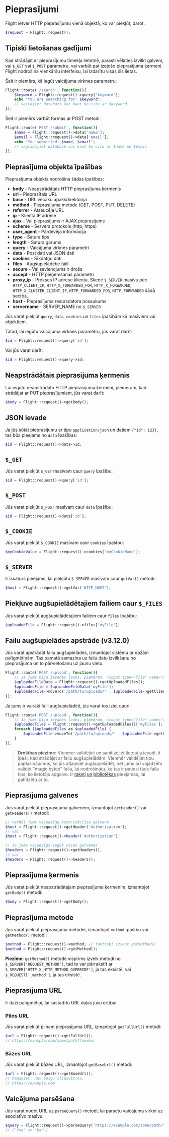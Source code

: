 # Pieprasījumi

Flight ietver HTTP pieprasījumu vienā objektā, ko var piekļūt, darot:

```php
$request = Flight::request();
```

## Tipiski lietošanas gadījumi

Kad strādājat ar pieprasījumu tīmekļa lietotnē, parasti vēlaties izvilkt galveni, vai `$_GET` vai `$_POST` parametru, vai varbūt pat izejošo pieprasījuma ķermeni. Flight nodrošina vienkāršu interfeisu, lai izdarītu visas šīs lietas.

Šeit ir piemērs, kā iegūt vaicājuma virknes parametru:

```php
Flight::route('/search', function(){
	$keyword = Flight::request()->query['keyword'];
	echo "You are searching for: $keyword";
	// vaicājiet datubāzi vai kaut ko citu ar $keyword
});
```

Šeit ir piemērs varbūt formas ar POST metodi:

```php
Flight::route('POST /submit', function(){
	$name = Flight::request()->data['name'];
	$email = Flight::request()->data['email'];
	echo "You submitted: $name, $email";
	// saglabājiet datubāzē vai kaut ko citu ar $name un $email
});
```

## Pieprasījuma objekta īpašības

Pieprasījuma objekts nodrošina šādas īpašības:

- **body** - Neapstrādātais HTTP pieprasījuma ķermenis
- **url** - Pieprasītais URL
- **base** - URL vecāku apakšdirektorija
- **method** - Pieprasījuma metode (GET, POST, PUT, DELETE)
- **referrer** - Atsaucēja URL
- **ip** - Klienta IP adrese
- **ajax** - Vai pieprasījums ir AJAX pieprasījums
- **scheme** - Servera protokols (http, https)
- **user_agent** - Pārdevēja informācija
- **type** - Satura tips
- **length** - Satura garums
- **query** - Vaicājuma virknes parametri
- **data** - Post dati vai JSON dati
- **cookies** - Sīkdatņu dati
- **files** - Augšupielādētie faili
- **secure** - Vai savienojums ir drošs
- **accept** - HTTP pieņemšanas parametri
- **proxy_ip** - Prokses IP adrese klienta. Skenē `$_SERVER` masīvu pēc `HTTP_CLIENT_IP`, `HTTP_X_FORWARDED_FOR`, `HTTP_X_FORWARDED`, `HTTP_X_CLUSTER_CLIENT_IP`, `HTTP_FORWARDED_FOR`, `HTTP_FORWARDED` šādā secībā.
- **host** - Pieprasījuma resursdatora nosaukums
- **servername** - SERVER_NAME no `$_SERVER`

Jūs varat piekļūt `query`, `data`, `cookies` un `files` īpašībām kā masīviem vai objektiem.

Tātad, lai iegūtu vaicājuma virknes parametru, jūs varat darīt:

```php
$id = Flight::request()->query['id'];
```

Vai jūs varat darīt:

```php
$id = Flight::request()->query->id;
```

## Neapstrādātais pieprasījuma ķermenis

Lai iegūtu neapstrādāto HTTP pieprasījuma ķermeni, piemēram, kad strādājat ar PUT pieprasījumiem, jūs varat darīt:

```php
$body = Flight::request()->getBody();
```

## JSON ievade

Ja jūs sūtāt pieprasījumu ar tipu `application/json` un datiem `{"id": 123}`, tas būs pieejams no `data` īpašības:

```php
$id = Flight::request()->data->id;
```

## `$_GET`

Jūs varat piekļūt `$_GET` masīvam caur `query` īpašību:

```php
$id = Flight::request()->query['id'];
```

## `$_POST`

Jūs varat piekļūt `$_POST` masīvam caur `data` īpašību:

```php
$id = Flight::request()->data['id'];
```

## `$_COOKIE`

Jūs varat piekļūt `$_COOKIE` masīvam caur `cookies` īpašību:

```php
$myCookieValue = Flight::request()->cookies['myCookieName'];
```

## `$_SERVER`

Ir īssaturs pieejams, lai piekļūtu `$_SERVER` masīvam caur `getVar()` metodi:

```php
$host = Flight::request()->getVar('HTTP_HOST');
```

## Piekļuve augšupielādētajiem failiem caur `$_FILES`

Jūs varat piekļūt augšupielādētajiem failiem caur `files` īpašību:

```php
$uploadedFile = Flight::request()->files['myFile'];
```

## Failu augšupielādes apstrāde (v3.12.0)

Jūs varat apstrādāt failu augšupielādes, izmantojot sistēmu ar dažām palīgmētiņām. Tas pamatā samazina uz failu datu izvilkšanu no pieprasījuma un to pārvietošanu uz jaunu vietu.

```php
Flight::route('POST /upload', function(){
	// Ja jums bija ievades lauks, piemēram, <input type="file" name="myFile">
	$uploadedFileData = Flight::request()->getUploadedFiles();
	$uploadedFile = $uploadedFileData['myFile'];
	$uploadedFile->moveTo('/path/to/uploads/' . $uploadedFile->getClientFilename());
});
```

Ja jums ir vairāki faili augšupielādēti, jūs varat tos iziet cauri:

```php
Flight::route('POST /upload', function(){
	// Ja jums bija ievades lauks, piemēram, <input type="file" name="myFiles[]">
	$uploadedFiles = Flight::request()->getUploadedFiles()['myFiles'];
	foreach ($uploadedFiles as $uploadedFile) {
		$uploadedFile->moveTo('/path/to/uploads/' . $uploadedFile->getClientFilename());
	}
});
```

> **Drošības piezīme:** Vienmēr validējiet un sanitizējiet lietotāja ievadi, it īpaši, kad strādājat ar failu augšupielādēm. Vienmēr validējiet tipu paplašinājumus, ko jūs atļausiet augšupielādēt, bet jums arī vajadzētu validēt "magic bytes" faila, lai nodrošinātu, ka tas ir patiesi tāds faila tips, ko lietotājs apgalvo. Ir [raksti](https://dev.to/yasuie/php-file-upload-check-uploaded-files-with-magic-bytes-54oe) [un](https://amazingalgorithms.com/snippets/php/detecting-the-mime-type-of-an-uploaded-file-using-magic-bytes/) [bibliotēkas](https://github.com/RikudouSage/MimeTypeDetector) pieejamas, lai palīdzētu ar to.

## Pieprasījuma galvenes

Jūs varat piekļūt pieprasījuma galvenēm, izmantojot `getHeader()` vai `getHeaders()` metodi:

```php
// Varbūt jums vajadzīga Autorizācijas galvene
$host = Flight::request()->getHeader('Authorization');
// vai
$host = Flight::request()->header('Authorization');

// Ja jums vajadzīgs iegūt visas galvenes
$headers = Flight::request()->getHeaders();
// vai
$headers = Flight::request()->headers();
```

## Pieprasījuma ķermenis

Jūs varat piekļūt neapstrādātajam pieprasījuma ķermenim, izmantojot `getBody()` metodi:

```php
$body = Flight::request()->getBody();
```

## Pieprasījuma metode

Jūs varat piekļūt pieprasījuma metodei, izmantojot `method` īpašību vai `getMethod()` metodi:

```php
$method = Flight::request()->method; // faktiski izsauc getMethod()
$method = Flight::request()->getMethod();
```

**Piezīme:** `getMethod()` metode vispirms izvelk metodi no `$_SERVER['REQUEST_METHOD']`, tad to var pārrakstīt ar `$_SERVER['HTTP_X_HTTP_METHOD_OVERRIDE']`, ja tas eksistē, vai `$_REQUEST['_method']`, ja tas eksistē.

## Pieprasījuma URL

Ir daži palīgmētiņi, lai sastādītu URL daļas jūsu ērtībai.

### Pilns URL

Jūs varat piekļūt pilnam pieprasījuma URL, izmantojot `getFullUrl()` metodi:

```php
$url = Flight::request()->getFullUrl();
// https://example.com/some/path?foo=bar
```

### Bāzes URL

Jūs varat piekļūt bāzes URL, izmantojot `getBaseUrl()` metodi:

```php
$url = Flight::request()->getBaseUrl();
// Pamaniet, nav beigu slīpsvītras.
// https://example.com
```

## Vaicājuma parsēšana

Jūs varat nodot URL uz `parseQuery()` metodi, lai parsētu vaicājuma virkni uz asociatīvo masīvu:

```php
$query = Flight::request()->parseQuery('https://example.com/some/path?foo=bar');
// ['foo' => 'bar']
```
